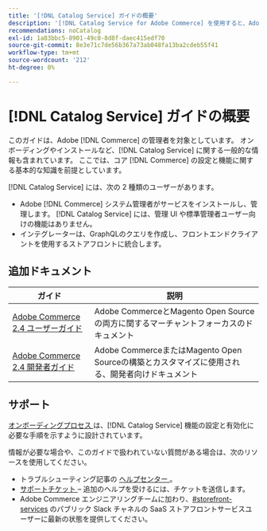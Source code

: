 ```yaml
---
title: '[!DNL Catalog Service] ガイドの概要'
description: '[!DNL Catalog Service for Adobe Commerce] を使用すると、Adobe Commerce GraphQLのネイティブのクエリよりも迅速に商品表示ページおよび商品リストページのコンテンツを取得できます。'
recommendations: noCatalog
exl-id: 1a83bbc5-8901-49c0-8d8f-daec415edf70
source-git-commit: 8e3e71c7de56b367a73ab048fa13ba2cdeb55f41
workflow-type: tm+mt
source-wordcount: '212'
ht-degree: 0%

---
```


# [!DNL Catalog Service] ガイドの概要

このガイドは、Adobe [!DNL Commerce] の管理者を対象としています。 オンボーディングやインストールなど、[!DNL Catalog Service] に関する一般的な情報も含まれています。 ここでは、コア [!DNL Commerce] の設定と機能に関する基本的な知識を前提としています。

[!DNL Catalog Service] には、次の 2 種類のユーザーがあります。

* Adobe [!DNL Commerce] システム管理者がサービスをインストールし、管理します。 [!DNL Catalog Service] には、管理 UI や標準管理者ユーザー向けの機能はありません。
* インテグレーターは、GraphQLのクエリを作成し、フロントエンドクライアントを使用するストアフロントに統合します。

## 追加ドキュメント

| ガイド | 説明 |
|------ | ----------- |
| [Adobe Commerce 2.4 ユーザーガイド ](https://experienceleague.adobe.com/docs/commerce.html?lang=ja) | Adobe CommerceとMagento Open Sourceの両方に関するマーチャントフォーカスのドキュメント |
| [Adobe Commerce 2.4 開発者ガイド ](https://developer.adobe.com/commerce/docs) | Adobe CommerceまたはMagento Open Sourceの構築とカスタマイズに使用される、開発者向けドキュメント |

## サポート

[ オンボーディングプロセス ](https://experienceleague.adobe.com/docs/commerce/catalog-service/installation.html?lang=ja) は、[!DNL Catalog Service] 機能の設定と有効化に必要な手順を示すように設計されています。

情報が必要な場合や、このガイドで扱われていない質問がある場合は、次のリソースを使用してください。

* トラブルシューティング記事の [ ヘルプセンター ](https://experienceleague.adobe.com/docs/commerce-knowledge-base/kb/overview.html?lang=ja)。
* [ サポートチケット ](https://experienceleague.adobe.com/docs/commerce-knowledge-base/kb/help-center-guide/magento-help-center-user-guide.html?lang=ja#submit-ticket) – 追加のヘルプを受けるには、チケットを送信します。
* Adobe Commerce エンジニアリングチームに加わり、[#storefront-services](https://magentocommeng.slack.com/archives/C03HVPG8RS4) のパブリック Slack チャネルの SaaS ストアフロントサービスユーザーに最新の状態を提供してください。
